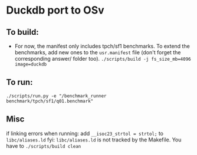 # Duckdb port to OSv

## To build:
- For now, the manifest only includes tpch/sf1 benchmarks. To extend the benchmarks, add new ones to the `usr.manifest` file (don't forget the corresponding answer/ folder too).
`./scripts/build -j fs_size_mb=4096 image=duckdb`

## To run:
`./scripts/run.py -e "/benchmark_runner benchmark/tpch/sf1/q01.benchmark"`


## Misc
if linking errors when running: add `__isoc23_strtol = strtol;` to `libc/aliases.ld`
fyi: `libc/aliases.ld` is not tracked by the Makefile. You have to `./scripts/build clean`

